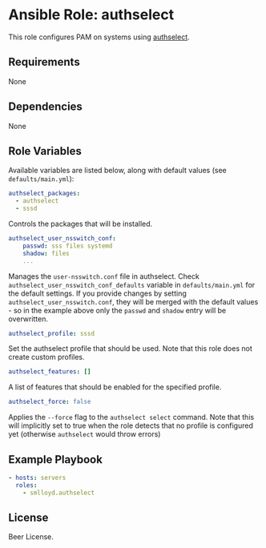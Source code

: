 # Ansible Role: authselect

This role configures PAM on systems using [authselect](https://github.com/authselect/authselect).

## Requirements

None

## Dependencies

None

## Role Variables

Available variables are listed below, along with default values (see `defaults/main.yml`):

```yml
authselect_packages:
  - authselect
  - sssd
```

Controls the packages that will be installed.

```yml
authselect_user_nsswitch_conf:
    passwd: sss files systemd
    shadow: files
    ...
```

Manages the `user-nsswitch.conf` file in authselect. Check
`authselect_user_nsswitch_conf_defaults` variable in `defaults/main.yml` for
the default settings. If you provide changes by setting
`authselect_user_nsswitch.conf`, they will be merged with the default values -
so in the example above only the `passwd` and `shadow` entry will be
overwritten.

```yml
authselect_profile: sssd
```

Set the authselect profile that should be used. Note that this role does not
create custom profiles.

```yml
authselect_features: []
```

A list of features that should be enabled for the specified profile.

```yml
authselect_force: false
```

Applies the `--force` flag to the `authselect select` command. Note that this
will implicitly set to true when the role detects that no profile is
configured yet (otherwise `authselect` would throw errors)

## Example Playbook

```yml
- hosts: servers
  roles:
    - smlloyd.authselect
```

## License

Beer License.
